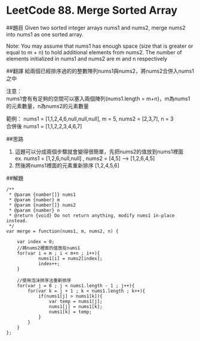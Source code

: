 ﻿# LeetCode 88. Merge Sorted Array

##題目
Given two sorted integer arrays nums1 and nums2, merge nums2 into nums1 as one sorted array.

Note:
You may assume that nums1 has enough space (size that is greater or equal to m + n)
to hold additional elements from nums2. The number of elements initialized in nums1 and nums2 are m and n respectively

##翻譯
給兩個已經排序過的的整數陣列nums1與nums2，將nums2合併入nums1之中

注意：  
nums1會有有足夠的空間可以塞入兩個陣列(nums1.length = m+n)，m為nums1的元素數量，n為nums2的元素數量

範例： 
nums1 = [1,1,2,4,6,null,null,null], m = 5,   nums2 = [2,3,7], n = 3  
合併後 nums1 = [1,1,2,2,3,4,6,7]  
  
##思路
1. 這題可以分成兩個步驟就會變得很簡單，先把nums2的值放到nums1裡面  
   ex. nums1 = [1,2,6,null,null] , nums2 = [4,5] --> [1,2,6,4,5]
2. 然後將nums1裡面的元素重新排序 [1,2,4,5,6]
  
##解題
```
/**
 * @param {number[]} nums1
 * @param {number} m
 * @param {number[]} nums2
 * @param {number} n
 * @return {void} Do not return anything, modify nums1 in-place instead.
 */
var merge = function(nums1, m, nums2, n) {
    
    var index = 0;
    //將nums2裡面的值放在nums1
    for(var i = m ; i < m+n ; i++){
            nums1[i] = nums2[index];
            index++;
    }
    
    //使用泡沫排序法重新排序
    for(var j = 0 ; j < nums1.length - 1 ; j++){
        for(var k = j + 1 ; k < nums1.length ; k++){
            if(nums1[j] > nums1[k]){
                var temp = nums1[j];
                nums1[j] = nums1[k];
                nums1[k] = temp;
            }
        }
    }
};
```
